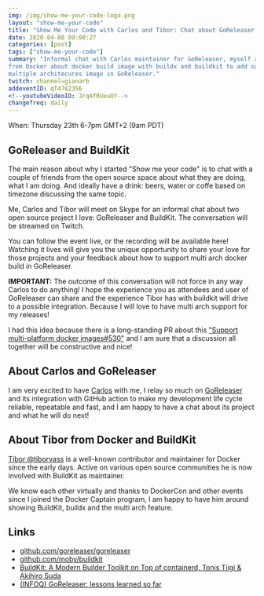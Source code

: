 ```yaml
---
img: /img/show-me-your-code-logo.png
layout: "show-me-your-code"
title: "Show Me Your Code with Carlos and Tibor: Chat about GoReleaser and multiarch support"
date: 2020-04-08 09:00:27
categories: [post]
tags: ["show-me-your-code"]
summary: "Informal chat with Carlos maintainer for GoReleaser, myself and Tibor
from Docker about docker build image with buildx and buildkit to add support for
multiple architecures image in GoReleaser."
twitch: channel=gianarb
addeventID: qT4782356
<!--youtubeVideoID: JrqAfRUeuQY-->
changefreq: daily
---
```


When: Thursday 23th 6-7pm GMT+2 (9am PDT)

## GoReleaser and BuildKit

The main reason about why I started "Show me your code" is to chat with a couple
of friends from the open source space about what they are doing, what I am doing.
And ideally have a drink: beers, water or coffe based on timezone discussing the same topic.

Me, Carlos and Tibor will meet on Skype for an informal chat about two open
source project I love: GoReleaser and BuildKit. The conversation will be
streamed on Twitch.

You can follow the event live, or the recording will be available here! Watching
it lives will give you the unique opportunity to share your love for those
projects and your feedback about how to support multi arch docker build in
GoReleaser.

**IMPORTANT:** The outcome of this conversation will not force in any way Carlos
to do anything! I hope the experience you as attendees and user of GoReleaser
can share and the experience Tibor has with buildkit will drive to a possible
integration. Because I will love to have multi arch support for my releases!

I had this idea because there is a long-standing PR about this
["Support multi-platform docker
images#530"](https://github.com/goreleaser/goreleaser/issues/530) and I am sure
that a discussion all together will be constructive and nice!

## About Carlos and GoReleaser

I am very excited to have [Carlos](https://twitter.com/caarlos0) with me, I
relay so much on [GoReleaser](https://goreleaser.com/) and its integration with
GitHub action to make my development life cycle reliable, repeatable and fast,
and I am happy to have a chat about its project and what he will do next!

## About Tibor from Docker and BuildKit

[Tibor @tiborvass](https://twitter.com/tiborvass) is a well-known contributor
and maintainer for Docker since the early days. Active on various open source
communities he is now involved with BuildKit as maintainer.

We know each other virtually and thanks to DockerCon and other events since I
joined the Docker Captain program, I am happy to have him around showing
BuildKit, buildx and the multi arch feature.

## Links

* [github.com/goreleaser/goreleaser](https://github.com/goreleaser/goreleaser)
* [github.com/moby/buildkit](https://github.com/moby/buildkit)
* [BuildKit: A Modern Builder Toolkit on Top of containerd, Tonis Tiigi & Akihiro Suda](https://www.youtube.com/watch?v=5KgaisTEzC8)
* [(INFOQ) GoReleaser: lessons learned so far](https://www.infoq.com/br/presentations/goreleaser-lessons-learned-so-far/)
